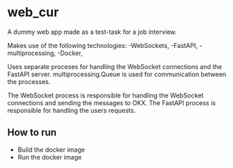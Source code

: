 # web_cur
A dummy web app made as a test-task for a job interview.

Makes use of the following technologies:
-WebSockets,
-FastAPI,
-multiprocessing,
-Docker,

Uses separate proceses for handling the WebSocket connections and the FastAPI server.
multiprocessing.Queue is used for communication between the processes.

The WebSocket process is responsible for handling the WebSocket connections and sending the messages to OKX. 
The FastAPI process is responsible for handling the users requests. 


## How to run
- Build the docker image
- Run the docker image 
